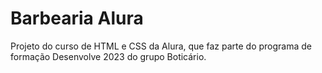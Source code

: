# Barbearia Alura
Projeto do curso de HTML e CSS da Alura, que faz parte do programa de formação Desenvolve 2023 do grupo Boticário.
